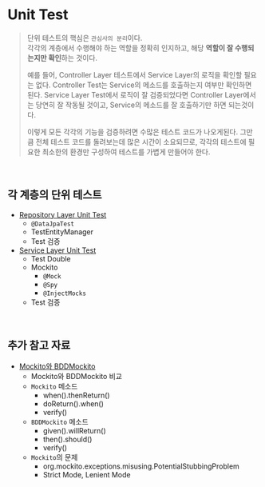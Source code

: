 # Unit Test

> 단위 테스트의 핵심은 `관심사의 분리`이다.  
> 각각의 계층에서 수행해야 하는 역할을 정확히 인지하고, 해당 **역할이 잘 수행되는지만 확인**하는 것이다.
> 
> 예를 들어, Controller Layer 테스트에서 Service Layer의 로직을 확인할 필요는 없다. Controller Test는 Service의 메소드를 호출하는지 여부만 확인하면 된다. Service Layer Test에서 로직이 잘 검증되었다면 Controller Layer에서는 당연히 잘 작동될 것이고, Service의 메소드를 잘 호출하기만 하면 되는것이다.
> 
> 이렇게 모든 각각의 기능을 검증하려면 수많은 테스트 코드가 나오게된다. 그만큼 전체 테스트 코드를 돌려보는데 많은 시간이 소요되므로, 각각의 테스트에 필요한 최소한의 환경만 구성하여 테스트를 가볍게 만들어야 한다.  

<br/>

## 각 계층의 단위 테스트
- [Repository Layer Unit Test](Repository%20Layer%20Unit%20Test.md)
  - `@DataJpaTest`
  - TestEntityManager
  - Test 검증
- [Service Layer Unit Test](Service%20Layer%20Unit%20Test.md)
  - Test Double
  - Mockito
    - `@Mock`
    - `@Spy`
    - `@InjectMocks`
  - Test 검증

<br/>

## 추가 참고 자료
- [Mockito와 BDDMockito](Mockito와%20BDDMockito.md)
  - Mockito와 BDDMockito 비교
  - `Mockito` 메소드
    - when().thenReturn()
    - doReturn().when()
    - verify()
  - `BDDMockito` 메소드
    - given().willReturn()
    - then().should()
    - verify()
  - `Mockito`의 문제
    - org.mockito.exceptions.misusing.PotentialStubbingProblem
    - Strict Mode, Lenient Mode
